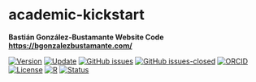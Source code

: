# academic-kickstart
**Bastián González-Bustamante Website Code** \
**https://bgonzalezbustamante.com/**

[![Version](https://img.shields.io/badge/version-v3.0.0-blue.svg)](https://github.com/bgonzalezbustamante/academic-hugo/blob/master/changelog.txt) [![Update](https://img.shields.io/badge/latest%20release-December%202020-orange.svg)](https://bgonzalezbustamante.com/) [![GitHub issues](https://img.shields.io/github/issues/bgonzalezbustamante/academic-kickstart.svg)](https://github.com/bgonzalezbustamante/academic-kickstart/issues/) [![GitHub issues-closed](https://img.shields.io/github/issues-closed/bgonzalezbustamante/academic-kickstart.svg)](https://github.com/bgonzalezbustamante/academic-kickstart/issues?q=is%3Aissue+is%3Aclosed) [![ORCID](https://img.shields.io/badge/ORCID%20iD-0000--0003--1510--6820-brightgreen.svg)](http://orcid.org/0000-0003-1510-6820) [![License](https://img.shields.io/badge/license-CC--BY--4.0-black)](https://github.com/bgonzalezbustamante/academic-kickstart/blob/master/LICENSE.txt) [![R](https://img.shields.io/badge/made%20with-R%20v4.0.2-1f425f.svg)](https://cran.r-project.org/) [![Status](https://img.shields.io/website-up-down-green-red/http/bgonzalezbustamante.com.svg)](https://bgonzalezbustamante.com/)
